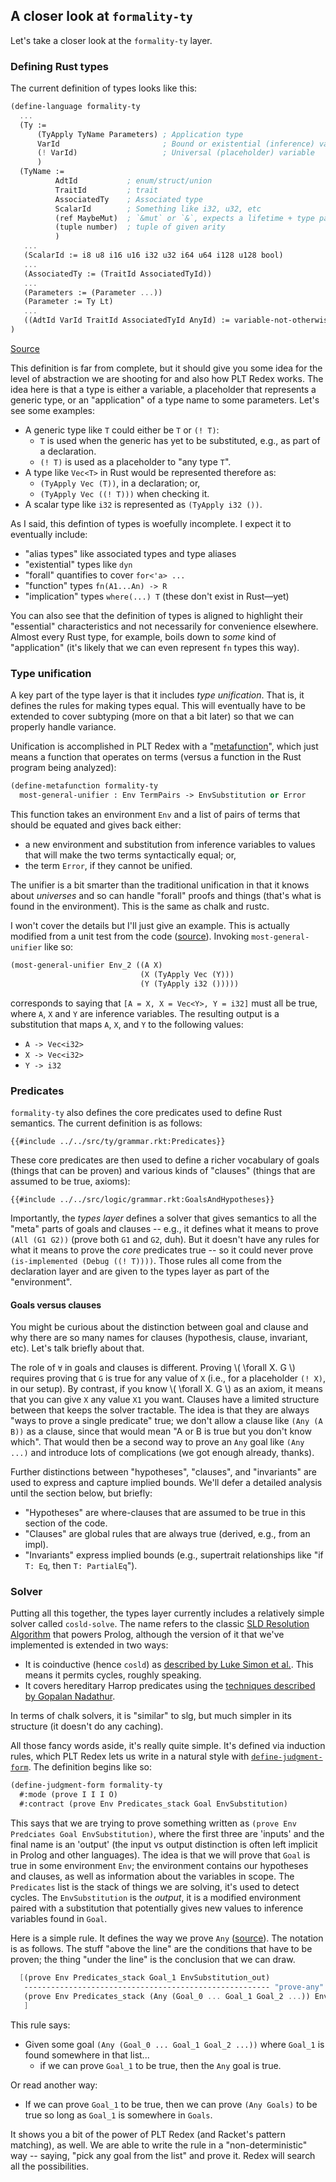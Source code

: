 ## A closer look at `formality-ty`

Let's take a closer look at the `formality-ty` layer.

### Defining Rust types

The current definition of types looks like this:

```scheme
(define-language formality-ty
  ...
  (Ty :=
      (TyApply TyName Parameters) ; Application type
      VarId                       ; Bound or existential (inference) variable
      (! VarId)                   ; Universal (placeholder) variable
      )
  (TyName :=
          AdtId           ; enum/struct/union
          TraitId         ; trait
          AssociatedTy    ; Associated type
          ScalarId        ; Something like i32, u32, etc
          (ref MaybeMut)  ; `&mut` or `&`, expects a lifetime + type parameter
          (tuple number)  ; tuple of given arity
          )
   ...
   (ScalarId := i8 u8 i16 u16 i32 u32 i64 u64 i128 u128 bool)
   ...
   (AssociatedTy := (TraitId AssociatedTyId))
   ...
   (Parameters := (Parameter ...))
   (Parameter := Ty Lt)
   ...
   ((AdtId VarId TraitId AssociatedTyId AnyId) := variable-not-otherwise-mentioned)
)
```
<span class="caption">[Source](https://github.com/nikomatsakis/a-mir-formality/blob/47eceea34b5f56a55d781acc73dca86c996b15c5/src/ty/grammar.rkt#L25-L37)</span>

This definition is far from complete,
but it should give you some idea for the level of abstraction we are shooting for
and also how PLT Redex works.
The idea here is that a type is either a variable,
a placeholder that represents a generic type,
or an "application" of a type name to some parameters.
Let's see some examples:

* A generic type like `T` could either be `T` or `(! T)`:
    * `T` is used when the generic has yet to be substituted, e.g., as part of a declaration.
    * `(! T)` is used as a placeholder to "any type `T`".
* A type like `Vec<T>` in Rust would be represented therefore as:
    * `(TyApply Vec (T))`, in a declaration; or,
    * `(TyApply Vec ((! T)))` when checking it.
* A scalar type like `i32` is represented as `(TyApply i32 ())`.

As I said, this defintion of types is woefully incomplete. I expect it to eventually include:

* "alias types" like associated types and type aliases
* "existential" types like `dyn`
* "forall" quantifies to cover `for<'a> ...`
* "function" types `fn(A1...An) -> R`
* "implication" types `where(...) T` (these don't exist in Rust—yet)

You can also see that the definition of types is aligned to highlight their "essential" characteristics
and not necessarily for convenience elsewhere.
Almost every Rust type, for example, boils down to *some* kind of "application"
(it's likely that we can even represent `fn` types this way).

### Type unification

A key part of the type layer is that it includes *type unification*.
That is, it defines the rules for making types equal.
This will eventually have to be extended to cover subtyping (more on that a bit later)
so that we can properly handle variance.

Unification is accomplished in PLT Redex with a "[metafunction][]",
which just means a function that operates on terms
(versus a function in the Rust program being analyzed):

```scheme
(define-metafunction formality-ty
  most-general-unifier : Env TermPairs -> EnvSubstitution or Error
```

This function takes an environment `Env` and a list of pairs of terms that should be equated and gives back either:

* a new environment and substitution from inference variables to values that will make the two terms syntactically equal; or,
* the term `Error`, if they cannot be unified.

The unifier is a bit smarter than the traditional unification
in that it knows about *universes* and so can handle "forall" proofs and things
(that's what is found in the environment).
This is the same as chalk and rustc.

I won't cover the details but I'll just give an example.
This is actually modified from a unit test from the code
([source](https://github.com/nikomatsakis/a-mir-formality/blob/47eceea34b5f56a55d781acc73dca86c996b15c5/src/ty/unify.rkt#L254-L269)).
Invoking `most-general-unifier` like so:

```scheme
(most-general-unifier Env_2 ((A X)
                             (X (TyApply Vec (Y)))
                             (Y (TyApply i32 ()))))
```

<!-- maybe: `A == X`,  `X == Vec<Y>`, and `Y == i32` -->
corresponds to saying that `[A = X, X = Vec<Y>, Y = i32]` must all be true,
where `A`, `X` and `Y` are inference variables.
The resulting output is a substitution that maps `A`, `X`, and `Y` to the following values:

* `A -> Vec<i32>`
* `X -> Vec<i32>`
* `Y -> i32`

### Predicates

`formality-ty` also defines the core predicates used to define Rust semantics.
The current definition is as follows:

```scheme,ignore
{{#include ../../src/ty/grammar.rkt:Predicates}}
```

These core predicates are then used to define a richer vocabulary of goals (things that can be proven)
and various kinds of "clauses" (things that are assumed to be true, axioms):

```scheme,ignore
{{#include ../../src/logic/grammar.rkt:GoalsAndHypotheses}}
```

Importantly, the *types layer* defines a solver that gives semantics to all the "meta" parts of goals and clauses -- e.g., it defines what it means to prove `(All (G1 G2))` (prove both `G1` and `G2`, duh). But it doesn't have any rules for what it means to prove the *core* predicates true -- so it could never prove `(is-implemented (Debug ((! T))))`. Those rules all come from the declaration layer and are given to the types layer as part of the "environment".

#### Goals versus clauses

You might be curious about the distinction between goal and clause
and why there are so many names for clauses (hypothesis, clause, invariant, etc).
Let's talk briefly about that.

The role of `∀` in goals and clauses is different.
Proving \\( \forall X. G \\) requires proving that `G` is true for any value of `X`
(i.e., for a placeholder `(! X)`, in our setup).
By contrast, if you know \\( \forall X. G \\) as an axiom,
it means that you can give `X` any value `X1` you want.
Clauses have a limited structure between that keeps the solver tractable.
The idea is that they are always "ways to prove a single predicate" true;
we don't allow a clause like `(Any (A B))` as a clause,
since that would mean "A or B is true but you don't know which".
That would then be a second way to prove an `Any` goal like `(Any ...)`
and introduce lots of complications (we got enough already, thanks).

Further distinctions between "hypotheses", "clauses", and "invariants"
are used to express and capture implied bounds.
We'll defer a detailed analysis until the section below, but briefly:
* "Hypotheses" are where-clauses that are assumed to be true in this section of the code.
* "Clauses" are global rules that are always true (derived, e.g., from an impl).
* "Invariants" express implied bounds (e.g., supertrait relationships like "if `T: Eq`, then `T: PartialEq`").

### Solver

Putting all this together, the types layer currently includes a relatively simple solver called `cosld-solve`.
The name refers to the classic [SLD Resolution Algorithm][] that powers Prolog,
although the version of it that we've implemented is extended in two ways:

* It is coinductive (hence `cosld`) as [described by Luke Simon et al.](https://citeseerx.ist.psu.edu/viewdoc/download?doi=10.1.1.102.9618&rep=rep1&type=pdf).
  This means it permits cycles, roughly speaking.
* It covers hereditary Harrop predicates using the [techniques described by Gopalan Nadathur](https://citeseerx.ist.psu.edu/viewdoc/download?doi=10.1.1.107.2510&rep=rep1&type=pdf).

In terms of chalk solvers, it is "similar" to slg, but much simpler in its structure (it doesn't do any caching).

All those fancy words aside, it's really quite simple.
It's defined via induction rules, which PLT Redex lets us write in a natural style with [`define-judgment-form`](https://docs.racket-lang.org/redex/reference.html#%28form._%28%28lib._redex%2Freduction-semantics..rkt%29._define-judgment-form%29%29).
The definition begins like so:

```scheme
(define-judgment-form formality-ty
  #:mode (prove I I I O)
  #:contract (prove Env Predicates_stack Goal EnvSubstitution)
```

This says that we are trying to prove something written as `(prove Env Predciates Goal EnvSubstitution)`,
where the first three are 'inputs' and the final name is an 'output'
(the input vs output distinction is often left implicit in Prolog and other languages).
The idea is that we will prove that `Goal` is true in some environment `Env`;
the environment contains our hypotheses and clauses, as well as information about the variables in scope.
The `Predicates` list is the stack of things we are solving, it's used to detect cycles.
The `EnvSubstitution` is the *output*, it is a modified environment
paired with a substitution that potentially gives new values to inference variables found in `Goal`.

Here is a simple rule.
It defines the way we prove `Any` ([source](https://github.com/nikomatsakis/a-mir-formality/blob/main/src/ty/cosld-solve/prove.rkt#L62-L65)).
The notation is as follows.
The stuff "above the line" are the conditions that have to be proven;
the thing "under the line" is the conclusion that we can draw.

```scheme
  [(prove Env Predicates_stack Goal_1 EnvSubstitution_out)
   ------------------------------------------------------- "prove-any"
   (prove Env Predicates_stack (Any (Goal_0 ... Goal_1 Goal_2 ...)) EnvSubstitution_out)
   ]
```

This rule says:

* Given some goal `(Any (Goal_0 ... Goal_1 Goal_2 ...))` where `Goal_1` is found somewhere in that list...
    * if we can prove `Goal_1` to be true, then the `Any` goal is true.

Or read another way:

* If we can prove `Goal_1` to be true, then we can prove `(Any Goals)` to be true so long as `Goal_1` is somewhere in `Goals`.

It shows you a bit of the power of PLT Redex (and Racket's pattern matching), as well. We are able to write the rule in a "non-deterministic" way -- saying, "pick any goal from the list" and prove it. Redex will search all the possibilities.

[metafunction]: https://docs.racket-lang.org/redex/reference.html#%28form._%28%28lib._redex%2Freduction-semantics..rkt%29._define-metafunction%29%29
[SLD Resolution Algorithm]: https://en.wikipedia.org/wiki/SLD_resolution
